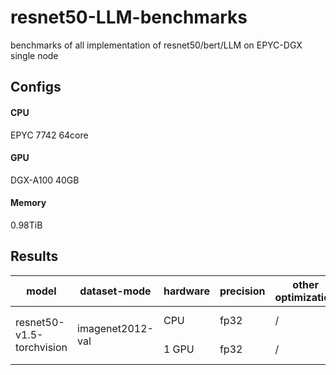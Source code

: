 # resnet50-LLM-benchmarks
benchmarks of all implementation of resnet50/bert/LLM on EPYC-DGX single node

## Configs

#### CPU

EPYC 7742 64core

#### GPU 

DGX-A100 40GB

#### Memory

0.98TiB

## Results

<table>
<thead>
  <tr>
    <th>model</th>
    <th>dataset-mode</th>
    <th>hardware</th>    
    <th>precision</th>
    <th>other optimization</th>
    <th>code</th>
    <th>result</th>
    <th>comment</th>
  </tr>
</thead>
<tbody>
  <tr>
    <td rowspan="2">resnet50-v1.5-torchvision</td>
    <td rowspan="2">imagenet2012-val</td>
    <td>CPU</td>
    <td>fp32</td>
    <td>/</td>
    <td><a href="https://github.com/shh2000/parallel-tutorial/blob/main/training_basic_model/simple_cases/matmul_full.py">see code</a></td>
    <td>/</td>
    <td>/</td>
  </tr>
  <tr>
    <td>1 GPU</td>
    <td>fp32</td>
    <td>/</td>
    <td><a href="https://github.com/shh2000/parallel-tutorial/blob/main/training_basic_model/simple_cases/matmul_full.py">see code</a></td>
    <td>/</td>
    <td>/</td>
  </tr>
</tbody>
</table>

